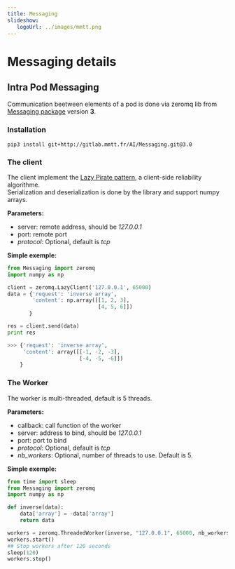 ```yaml
---
title: Messaging
slideshow:
   logoUrl: ../images/mmtt.png
---
```

# Messaging details

## Intra Pod Messaging

Communication beetween elements of a pod is done via zeromq lib from [Messaging package](http://gitlab.mmtt.fr/AI/Messaging) version **3**.

### Installation

    pip3 install git+http://gitlab.mmtt.fr/AI/Messaging.git@3.0

### The client

The client implement the [Lazy Pirate pattern](http://zguide.zeromq.org/page:chapter4), a client-side reliability algorithme.  
Serialization and deserialization is done by the library and support numpy arrays.

**Parameters:**
* server: remote address, should be *127.0.0.1*
* port: remote port
* _protocol_: Optional, default is *tcp*

**Simple exemple:**  
```python
from Messaging import zeromq
import numpy as np

client = zeromq.LazyClient('127.0.0.1', 65000)
data = {'request': 'inverse array', 
        'content': np.array([[1, 2, 3],
                             [4, 5, 6]])
       }

res = client.send(data)
print res

>>> {'request': 'inverse array', 
     'content': array([[-1, -2, -3], 
                       [-4, -5, -6]])
    }
```

### The Worker

The worker is multi-threaded, default is 5 threads.

**Parameters:**
* callback: call function of the worker
* server: address to bind, should be *127.0.0.1*
* port: port to bind
* _protocol_: Optional, default is *tcp*
* *nb_workers*: Optional, number of threads to use. Default is 5.

**Simple exemple:**
```python
from time import sleep
from Messaging import zeromq
import numpy as np

def inverse(data):
    data['array'] = -data['array']
    return data

workers = zeromq.ThreadedWorker(inverse, "127.0.0.1", 65000, nb_workers=2)
workers.start()
## Stop workers after 120 seconds
sleep(120)
workers.stop()
```